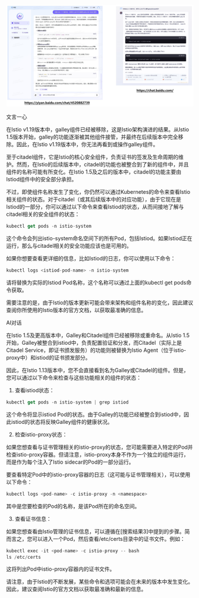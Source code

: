

![](images/4AE6E187473047698CA962C1D8C34C25istio-v1.5.jpg)



文言一心

在Istio v1.19版本中，galley组件已经被移除，这是Istio架构演进的结果。从Istio 1.5版本开始，galley的功能逐渐被其他组件接管，并最终在后续版本中完全移除。因此，在Istio v1.19版本中，你无法再看到或操作galley组件。



至于citadel组件，它是Istio的核心安全组件，负责证书的签发及生命周期的维护。然而，在Istio的后续版本中，citadel的功能也被整合到了新的组件中，并且组件的名称可能有所变化。在Istio 1.5及之后的版本中，citadel的功能主要由Istiod组件中的安全部分承担。



不过，即使组件名称发生了变化，你仍然可以通过Kubernetes的命令来查看Istio相关组件的状态。对于citadel（或其后续版本中的对应功能），由于它现在是Istiod的一部分，你可以通过以下命令来查看Istiod的状态，从而间接地了解与citadel相关的安全组件的状态：

```javascript
kubectl get pods -n istio-system
```

这个命令会列出istio-system命名空间下的所有Pod，包括Istiod。如果Istiod正在运行，那么与citadel相关的安全功能应该也是可用的。



如果你想要查看更详细的信息，比如Istiod的日志，你可以使用以下命令：

```javascript
kubectl logs <istiod-pod-name> -n istio-system
```

请将<istiod-pod-name>替换为实际的Istiod Pod名称，这个名称可以通过上面的kubectl get pods命令获取。



需要注意的是，由于Istio的版本更新可能会带来架构和组件名称的变化，因此建议查阅你所使用的Istio版本的官方文档，以获取最准确的信息。





AI对话

在Istio 1.5及更高版本中，Galley和Citadel组件已经被移除或重命名。从Istio 1.5开始，Galley被整合到istiod中，负责配置验证和分发，而Citadel（实际上是Citadel Service，即证书颁发服务）的功能则被替换为Istio Agent（位于istio-proxy中）和istiod的证书颁发部分。



因此，在Istio 1.13版本中，您不会直接看到名为Galley或Citadel的组件。但是，您可以通过以下命令来检查与这些功能相关的组件的状态：



1. 查看istiod状态：

```javascript
kubectl get pods -n istio-system | grep istiod
```

这个命令将显示istiod Pod的状态。由于Galley的功能已经被整合到istiod中，因此istiod的状态将反映Galley组件的健康状况。



2. 检查istio-proxy状态：

如果您想查看与证书管理相关的istio-proxy的状态，您可能需要进入特定的Pod并检查istio-proxy容器。但请注意，istio-proxy本身不作为一个独立的组件运行，而是作为每个注入了Istio sidecar的Pod的一部分运行。



要查看特定Pod中的istio-proxy容器的日志（这可能与证书管理相关），可以使用以下命令：

```javascript
kubectl logs <pod-name> -c istio-proxy -n <namespace>
```

其中<pod-name>是您要检查的Pod的名称，<namespace>是该Pod所在的命名空间。



3. 查看证书信息：

如果您想查看由Istio管理的证书信息，可以遵循在[搜索结果3]中提到的步骤。简而言之，您可以进入一个Pod，然后查看/etc/certs目录中的证书文件。例如：

```javascript
kubectl exec -it <pod-name> -c istio-proxy -- bash
ls /etc/certs
```

这将列出Pod中istio-proxy容器内的证书文件。



请注意，由于Istio的不断发展，某些命令和选项可能会在未来的版本中发生变化。因此，建议查阅Istio的官方文档以获取最准确和最新的信息。


